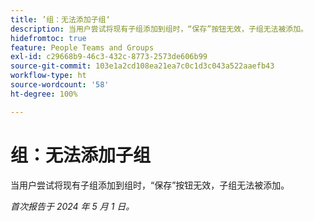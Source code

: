 ```yaml
---
title: ’组：无法添加子组‘
description: 当用户尝试将现有子组添加到组时，“保存”按钮无效，子组无法被添加。
hidefromtoc: true
feature: People Teams and Groups
exl-id: c29668b9-46c3-432c-8773-2573de606b99
source-git-commit: 103e1a2cd108ea21ea7c0c1d3c043a522aaefb43
workflow-type: ht
source-wordcount: '58'
ht-degree: 100%

---
```


# 组：无法添加子组

当用户尝试将现有子组添加到组时，“保存”按钮无效，子组无法被添加。

_首次报告于 2024 年 5 月 1 日。_
